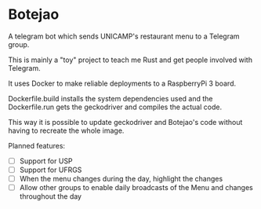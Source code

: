 # Botejao
A telegram bot which sends UNICAMP's restaurant menu to a Telegram group.

This is mainly a "toy" project to teach me Rust and get people involved with Telegram. 

It uses Docker to make reliable deployments to a RaspberryPi 3 board.

Dockerfile.build installs the system dependencies used and the Dockerfile.run gets the geckodriver and compiles the actual code.

This way it is possible to update geckodriver and Botejao's code without having to recreate the whole image.


Planned features:

- [ ] Support for USP 
- [ ] Support for UFRGS
- [ ] When the menu changes during the day, highlight the changes
- [ ] Allow other groups to enable daily broadcasts of the Menu and changes throughout the day
